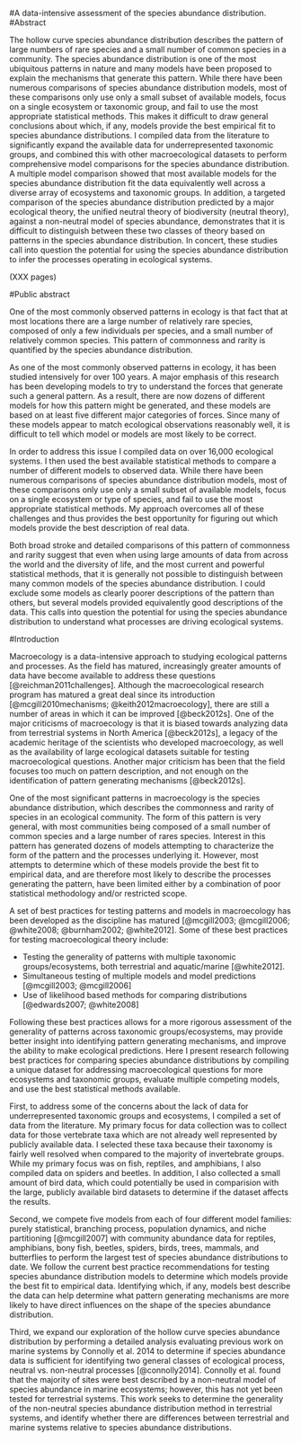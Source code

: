 #A data-intensive assessment of the species abundance distribution.
#Abstract
<!-- 350 words or less, no subheading, citations, drawings, diagrams, tables, or abbreviations.  Include total number of pages in the paper (including preliminary pages and appendices) in parentheses at the end, do not use boldface on the abstract title, see sample in Appendix A of grad school Pub Guide.-->
The hollow curve species abundance distribution describes the pattern of large numbers of rare species and a small number of common species in a community.  The species abundance distribution is one of the most ubiquitous patterns in nature and many models have been proposed to explain the mechanisms that generate this pattern. While there have been numerous comparisons of species abundance distribution models, most of these comparisons only use only a small subset of available models, focus on a single ecosystem or taxonomic group, and fail to use the most appropriate statistical methods. This makes it difficult to draw general conclusions about which, if any, models provide the best empirical fit to species abundance distributions. I compiled data from the literature to significantly expand the available data for underrepresented taxonomic groups, and combined this with other macroecological datasets to perform comprehensive model comparisons for the species abundance distribution. A multiple model comparison showed that most available models for the species abundance distribution fit the data equivalently well across a diverse array of ecosystems and taxonomic groups. In addition, a targeted comparison of the species abundance distribution predicted by a major ecological theory, the unified neutral theory of biodiversity (neutral theory), against a non-neutral model of species abundance, demonstrates that it is difficult to distinguish between these two classes of theory based on patterns in the species abundance distribution. In concert, these studies call into question the potential for using the species abundance distribution to infer the processes operating in ecological systems.

(XXX pages)

#Public abstract
<!-- One page, written in the style of an executive summary, whatever that means.  Explains in common language the research objective and societal benefits, see Appendix A -->
One of the most commonly observed patterns in ecology is that fact that at most locations there are a large number of relatively rare species, composed of only a few individuals per species, and a small number of relatively common species. This pattern of commonness and rarity is quantified by the species abundance distribution.

As one of the most commonly observed patterns in ecology, it has been studied intensively for over 100 years. A major emphasis of this research has been developing models to try to understand the forces that generate such a general pattern. As a result, there are now dozens of different models for how this pattern might be generated, and these models are based on at least five different major categories of forces. Since many of these models appear to match ecological observations reasonably well, it is difficult to tell which model or models are most likely to be correct.

In order to address this issue I compiled data on over 16,000 ecological systems. I then used the best available statistical methods to compare a number of different models to observed data. While there have been numerous comparisons of species abundance distribution models, most of these comparisons only use only a small subset of available models, focus on a single ecosystem or type of species, and fail to use the most appropriate statistical methods. My approach overcomes all of these challenges and thus provides the best opportunity for figuring out which models provide the best description of real data.

Both broad stroke and detailed comparisons of this pattern of commonness and rarity suggest that even when using large amounts of data from across the world and the diversity of life, and the most current and powerful statistical methods, that it is generally not possible to distinguish between many common models of the species abundance distribution. I could exclude some models as clearly poorer descriptions of the pattern than others, but several models provided equivalently good descriptions of the data. This calls into question the potential for using the species abundance distribution to understand what processes are driving ecological systems.

#Introduction
<!--Overarching introduction that ties all three chapters together -->
Macroecology is a data-intensive approach to studying ecological patterns and processes. As the field has matured, increasingly greater amounts of data have become available to address these questions [@reichman2011challenges].  Although the macroecological research program has matured a great deal since its introduction [@mcgill2010mechanisms; @keith2012macroecology], there are still a number of areas in which it can be improved [@beck2012s]. One of the major criticisms of macroecology is that it is biased towards analyzing data from terrestrial systems in North America [@beck2012s], a legacy of the academic heritage of the scientists who developed macroecology, as well as the availability of large ecological datasets suitable for testing macroecological questions.  Another major criticism has been that the field focuses too much on pattern description, and not enough on the identification of pattern generating mechanisms [@beck2012s].
<!-- cite some of the recent critiques and directional papers -->

One of the most significant patterns in macroecology is the species abundance distribution, which describes the commonness and rarity of species in an ecological community. The form of this pattern is very general, with most communities being composed of a small number of common species and a large number of rares species. Interest in this pattern has generated dozens of models attempting to characterize the form of the pattern and the processes underlying it. However, most attempts to determine which of these models provide the best fit to empirical data, and are therefore most likely to describe the processes generating the pattern, have been limited either by a combination of poor statistical methodology and/or restricted scope.

A set of best practices for testing patterns and models in macroecology has been developed as the discipline has matured [@mcgill2003; @mcgill2006; @white2008; @burnham2002; @white2012]. Some of these best practices for testing macroecological theory include: <!--citations-->  
* Testing the generality of patterns with multiple taxonomic groups/ecosystems, both terrestrial and aquatic/marine [@white2012].
* Simultaneous testing of multiple models and model predictions [@mcgill2003; @mcgill2006]
* Use of likelihood based methods for comparing distributions [@edwards2007; @white2008]

Following these best practices allows for a more rigorous assessment of the generality of patterns across taxonomic groups/ecosystems, may provide better insight into identifying pattern generating mechanisms, and improve the ability to make ecological predictions. Here I present research following best practices for comparing species abundance distributions by compiling a unique dataset for addressing macroecological questions for more ecosystems and taxonomic groups, evaluate multiple competing models, and use the best statistical methods available.

First, to address some of the concerns about the lack of data for underrepresented taxonomic groups and ecosystems, I compiled a set of data from the literature.  My primary focus for data collection was to collect data for those vertebrate taxa which are not already well represented by publicly available data.  I selected these taxa because their taxonomy is fairly well resolved when compared to the majority of invertebrate groups.  While my primary focus was on fish, reptiles, and amphibians, I also compiled data on spiders and beetles.  In addition, I also collected a small amount of bird data, which could potentially be used in comparision with the large, publicly available bird datasets to determine if the dataset affects the results.

Second,  we compete five models from each of four different model families: purely statistical, branching process, population dynamics, and niche partitioning [@mcgill2007] with community abundance data for reptiles, amphibians, bony fish, beetles, spiders, birds, trees, mammals, and butterflies to perform the largest test of species abundance distributions to date. We follow the current best practice recommendations for testing species abundance distribution models to determine which models provide the best fit to empirical data.  Identifying which, if any, models best describe the data can help determine what pattern generating mechanisms are more likely to have direct influences on the shape of the species abundance distribution.

Third, we expand our exploration of the hollow curve species abundance distribution by performing a detailed analysis evaluating previous work on marine systems by Connolly et al. 2014 to determine if species abundance data is sufficient for identifying two general classes of ecological process, neutral vs. non-neutral processes [@connolly2014]. Connolly et al. found that the majority of sites were best described by a non-neutral model of species abundance in marine ecosystems; however, this has not yet been tested for terrestrial systems. This work seeks to determine the generality of the non-neutral species abundance distribution method in terrestrial systems, and identify whether there are differences between terrestrial and marine systems relative to species abundance distributions.
